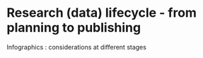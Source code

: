 # Research (data) lifecycle - from planning to publishing
Infographics : considerations at different stages 
